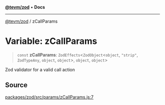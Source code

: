 [**@tevm/zod**](../README.md) • **Docs**

***

[@tevm/zod](../globals.md) / zCallParams

# Variable: zCallParams

> `const` **zCallParams**: `ZodEffects`\<`ZodObject`\<`object`, `"strip"`, `ZodTypeAny`, `object`, `object`\>, `object`, `object`\>

Zod validator for a valid call action

## Source

[packages/zod/src/params/zCallParams.js:7](https://github.com/evmts/tevm-monorepo/blob/main/packages/zod/src/params/zCallParams.js#L7)
